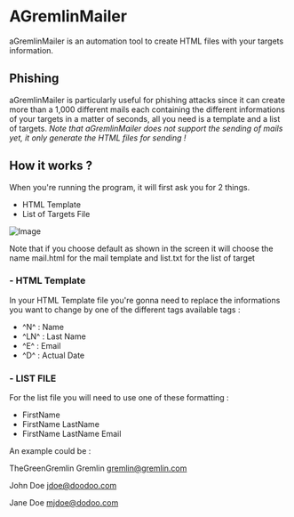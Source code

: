 # AGremlinMailer
aGremlinMailer is an automation tool to create HTML files with your targets information.



<h2>Phishing</h2>
aGremlinMailer is particularly useful for phishing attacks since it can create more than a 1,000 different mails each containing the different informations of your targets in a matter of seconds, all you need is a template and a list of targets. <i>Note that aGremlinMailer does not support the sending of mails yet, it only generate the HTML files for sending !</i>

<h2>How it works ?</h2>
When you're running the program, it will first ask you for 2 things.

- HTML Template
- List of Targets File

![Image](https://i.imgur.com/W3AyG8K.png)

Note that if you choose default as shown in the screen it will choose the name mail.html for the mail template and list.txt for the list of target


<h3>- HTML Template</h3>
In your HTML Template file you're gonna need to replace the informations you want to change by one of the different tags available tags :

- ^N^ : Name
- ^LN^ : Last Name
- ^E^ : Email
- ^D^ : Actual Date

<h3>- LIST FILE</h3>
For the list file you will need to use one of these formatting :

- FirstName
- FirstName LastName
- FirstName LastName Email

An example could be :

TheGreenGremlin Gremlin gremlin@gremlin.com

John Doe jdoe@doodoo.com

Jane Doe mjdoe@dodoo.com
